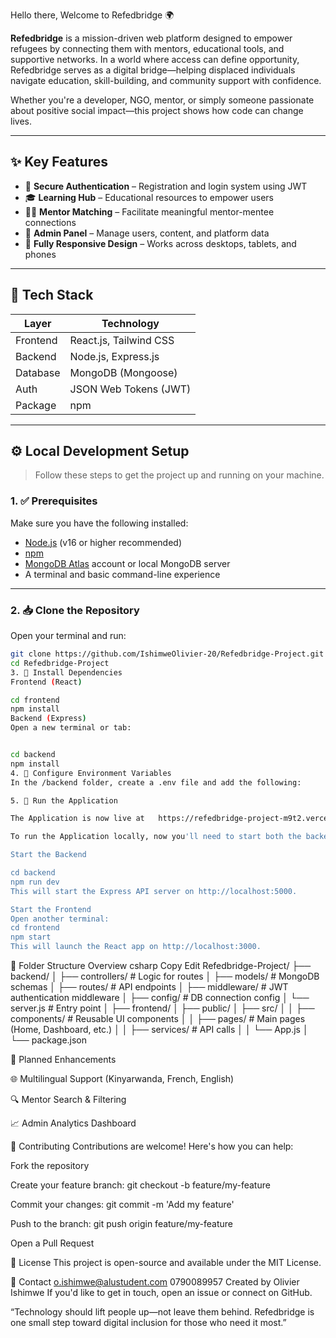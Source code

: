 

Hello there,  Welcome to Refedbridge 🌍 

**Refedbridge** is a mission-driven web platform designed to empower refugees by connecting them with mentors, educational tools, and supportive networks. In a world where access can define opportunity, Refedbridge serves as a digital bridge—helping displaced individuals navigate education, skill-building, and community support with confidence.

Whether you're a developer, NGO, mentor, or simply someone passionate about positive social impact—this project shows how code can change lives.

---

## ✨ Key Features

- 🔐 **Secure Authentication** – Registration and login system using JWT
- 🎓 **Learning Hub** – Educational resources to empower users
- 🧑‍🏫 **Mentor Matching** – Facilitate meaningful mentor-mentee connections
- 🧩 **Admin Panel** – Manage users, content, and platform data
- 📱 **Fully Responsive Design** – Works across desktops, tablets, and phones

---

## 🧱 Tech Stack

| Layer     | Technology                 |
|-----------|----------------------------|
| Frontend  | React.js, Tailwind CSS     |
| Backend   | Node.js, Express.js        |
| Database  | MongoDB (Mongoose)         |
| Auth      | JSON Web Tokens (JWT)      |
| Package   | npm                        |

---

## ⚙️ Local Development Setup

> Follow these steps to get the project up and running on your machine.

### 1. ✅ Prerequisites

Make sure you have the following installed:

- [Node.js](https://nodejs.org/en/) (v16 or higher recommended)
- [npm](https://www.npmjs.com/)
- [MongoDB Atlas](https://www.mongodb.com/cloud/atlas) account or local MongoDB server
- A terminal and basic command-line experience

---

### 2. 📥 Clone the Repository

Open your terminal and run:

```bash
git clone https://github.com/IshimweOlivier-20/Refedbridge-Project.git
cd Refedbridge-Project
3. 📁 Install Dependencies
Frontend (React)

cd frontend
npm install
Backend (Express)
Open a new terminal or tab:


cd backend
npm install
4. 🔐 Configure Environment Variables
In the /backend folder, create a .env file and add the following:

5. 🚀 Run the Application

The Application is now live at   https://refedbridge-project-m9t2.vercel.app/

To run the Application locally, now you'll need to start both the backend and frontend servers.

Start the Backend

cd backend
npm run dev
This will start the Express API server on http://localhost:5000.

Start the Frontend
Open another terminal:
cd frontend
npm start
This will launch the React app on http://localhost:3000.
````
📂 Folder Structure Overview
csharp
Copy
Edit
Refedbridge-Project/
├── backend/
│   ├── controllers/       # Logic for routes
│   ├── models/            # MongoDB schemas
│   ├── routes/            # API endpoints
│   ├── middleware/        # JWT authentication middleware
│   ├── config/            # DB connection config
│   └── server.js          # Entry point
│
├── frontend/
│   ├── public/
│   ├── src/
│   │   ├── components/     # Reusable UI components
│   │   ├── pages/          # Main pages (Home, Dashboard, etc.)
│   │   ├── services/       # API calls
│   │   └── App.js
│   └── package.json

🚧 Planned Enhancements

🌐 Multilingual Support (Kinyarwanda, French, English)

🔍 Mentor Search & Filtering

📈 Admin Analytics Dashboard


🤝 Contributing
Contributions are welcome! Here's how you can help:

Fork the repository

Create your feature branch: git checkout -b feature/my-feature

Commit your changes: git commit -m 'Add my feature'

Push to the branch: git push origin feature/my-feature

Open a Pull Request

🧾 License
This project is open-source and available under the MIT License.

💬 Contact
o.ishimwe@alustudent.com
0790089957 
Created by Olivier Ishimwe
If you'd like to get in touch, open an issue or connect on GitHub.

“Technology should lift people up—not leave them behind. Refedbridge is one small step toward digital inclusion for those who need it most.”
